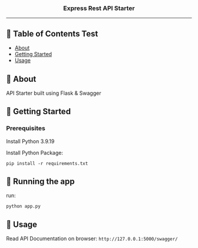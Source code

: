 <h3 align="center">Express Rest API Starter</h3>

---

## 📝 Table of Contents Test

- [About](#about)
- [Getting Started](#getting_started)
- [Usage](#usage)

## 🧐 About <a name = "about"></a>

API Starter built using Flask & Swagger

## 🏁 Getting Started <a name = "getting_started"></a>

### Prerequisites

Install Python 3.9.19

Install Python Package:
```
pip install -r requirements.txt
```
## 🔧 Running the app <a name = "run"></a>

run:

```
python app.py
```

## 🎈 Usage <a name="usage"></a>

Read API Documentation on browser:
`http://127.0.0.1:5000/swagger/`

